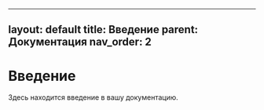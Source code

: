 
---
layout: default
title: Введение
parent: Документация
nav_order: 2
---

# Введение

Здесь находится введение в вашу документацию.
